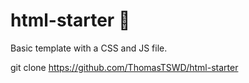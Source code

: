 # html-starter 👋

Basic template with a CSS and JS file.

git clone https://github.com/ThomasTSWD/html-starter
